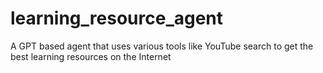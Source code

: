 # learning_resource_agent
A GPT based agent that uses various tools like YouTube search to get the best learning resources on the Internet
